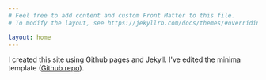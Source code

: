 ```yaml
---
# Feel free to add content and custom Front Matter to this file.
# To modify the layout, see https://jekyllrb.com/docs/themes/#overriding-theme-defaults

layout: home
---
```


I created this site using Github pages and Jekyll. I've edited the minima template ([Github repo](https://github.com/jekyll/minima)). 
  

